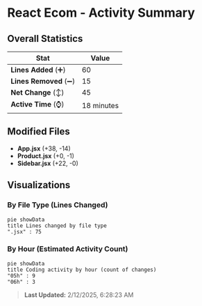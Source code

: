 # React Ecom - Activity Summary 

## Overall Statistics

| Stat                   | Value                                                             |
| ---------------------- | ----------------------------------------------------------------- |
| **Lines Added** (➕)   | 60                                          |
| **Lines Removed** (➖) | 15                                        |
| **Net Change** (↕)    | 45                |
| **Active Time** (⌚)   | 18 minutes |


## Modified Files
- **App.jsx** (+38, -14)
- **Product.jsx** (+0, -1)
- **Sidebar.jsx** (+22, -0)

## Visualizations

### By File Type (Lines Changed)

```mermaid
pie showData
title Lines changed by file type
".jsx" : 75
```

### By Hour (Estimated Activity Count)

```mermaid
pie showData
title Coding activity by hour (count of changes)
"05h" : 9
"06h" : 3
```


> **Last Updated:** 2/12/2025, 6:28:23 AM